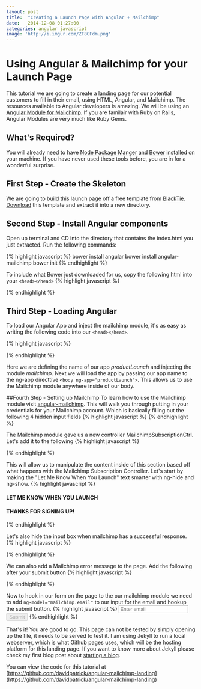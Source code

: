 ```yaml
---
layout: post
title:  "Creating a Launch Page with Angular + Mailchimp"
date:   2014-12-08 01:27:00
categories: angular javascript
image: 'http://i.imgur.com/ZF8GFdm.png'
---
```


# Using Angular & Mailchimp for your Launch Page

This tutorial we are going to create a landing page for our potential customers to fill in their email, using HTML, Angular, and Mailchimp.  The resources available to Angular developers is amazing. We will be using an [Angular Module for Mailchimp](https://github.com/keithio/angular-mailchimp). If you are familair with Ruby on Rails, Angular Modules are very much like Ruby Gems.

## What's Required?
You will already need to have [Node Package Manger](http://www.nodejs.org) and [Bower](http://www.bower.io) installed on your machine.  If you have never used these tools before, you are in for a wonderful surprise.


## First Step - Create the Skeleton
We are going to build this launch page off a free template from [BlackTie](http://www.blacktie.co/2014/03/counter-coming-soon-page/).  [Download](https://dl.dropboxusercontent.com/u/105401917/BlackTie/counter.zip) this template and extract it into a new directory.

## Second Step - Install Angular components
Open up terminal and CD into the directory that contains the index.html you just extracted. Run the following commands:

{% highlight javascript %}
bower install angular
bower install angular-mailchimp
bower init
{% endhighlight %}

To include what Bower just downloaded for us, copy the following html into your `<head></head>`
{% highlight javascript %}
<script src="bower_components/angular/angular.min.js"></script>
<script src="bower_components/angular-mailchimp/angular-mailchimp.js"></script>
<script src="bower_components/angular-resource/angular-resource.min.js"></script>
<script src="bower_components/angular-sanitize/angular-sanitize.min.js"></script>
<script src="js/app.js"></script>
{% endhighlight %}

## Third Step - Loading Angular
To load our Angular App and inject the mailchimp module, it's as easy as writing the following code into our `<head></head>`.

{% highlight javascript %}  
<script type="text/javascript">
  angular.module("productLaunch", ["mailchimp"])
</script>
{% endhighlight %}

Here we are defining the name of our app *productLaunch* and injecting the module *mailchimp*.  Next we will load the app by passing our app name to the ng-app directtive  `<body ng-app="productLaunch">`.  This allows us to use the Mailchimp module anywhere inside of our body.

##Fourth Step - Setting up Mailchimp
To learn how to use the Mailchimp module visit [angular-mailchimp](https://github.com/keithio/angular-mailchimp). This will walk you through putting in your credentials for your Mailchimp account.  Which is basically filling out the following 4 hidden input fields
{% highlight javascript %}
<input class="hidden" type="hidden" ng-model="mailchimp.username" ng-init="mailchimp.username=''">
<input class="hidden" type="hidden" ng-model="mailchimp.dc" ng-init="mailchimp.dc=''">
<input class="hidden" type="hidden" ng-model="mailchimp.u" ng-init="mailchimp.u=''">
<input class="hidden" type="hidden" ng-model="mailchimp.id" ng-init="mailchimp.id=''">
{% endhighlight %}

The Mailchimp module gave us a new controller MailchimpSubscriptionCtrl. Let's add it to the following
{% highlight javascript %}
<section id="header" ng-controller="MailchimpSubscriptionCtrl">
{% endhighlight %}

This will allow us to manipulate the content inside of this section based off what happens with the Mailchimp Subscription Controller.  Let's start by making the "Let Me Know When You Launch" text smarter with ng-hide and ng-show.
{% highlight javascript %}
<h4 ng-hide="mailchimp.result ==='success'">LET ME KNOW WHEN YOU LAUNCH</h4>
<h4 ng-show="mailchimp.result ==='success'">THANKS FOR SIGNING UP!</h4>
{% endhighlight %}

Let's also hide the input box when mailchimp has a successful response.
{% highlight javascript %}
<form class="form-inline" role="form" ng-hide="mailchimp.result === 'success'">
{% endhighlight %}

We can also add a Mailchimp error message to the page.  Add the following after your submit button
{% highlight javascript %}
<div ng-show="mailchimp.result === 'error'">
  <p ng-bind-html="mailchimp.errorMessage" class="error"></p>
</div>
{% endhighlight %}

Now to hook in our form on the page to the our mailchimp module we need to add `ng-model="mailchimp.email"` to our input for the email and hookup the submit button.
{% highlight javascript %}
<input type="email" class="form-control" id="exampleInputEmail2" placeholder="Enter email" ng-model="mailchimp.email">
<button type="submit" class="btn btn-info" ng-disabled="MailchimpSubscriptionForm.$invalid" ng-click="addSubscription(mailchimp)" type="submit" value="SIGN UP" disabled="disabled">Submit</button>
{% endhighlight %}

That's it!  You are good to go.  This page can not be tested by simply opening up the file, it needs to be served to test it.  I am using Jekyll to run a local webserver, which is what Github pages uses, which will be the hosting platform for this landing page.  If you want to know more about Jekyll please check my first blog post about [starting a blog](http://dponrails.com/jekyll/poole/ruby/2014/09/15/staring-a-blog-with-jekyll.html).

You can view the code for this tutorial at [https://github.com/davidpatrick/angular-mailchimp-landing](https://github.com/davidpatrick/angular-mailchimp-landing)